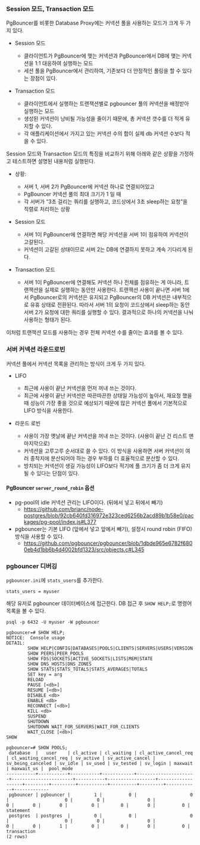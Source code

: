 ### Session 모드, Transaction 모드

PgBouncer를 비롯한 Database Proxy에는 커넥션 풀을 사용하는 모드가 크게 두 가지 있다.

- Session 모드
  - 클라이언트가 PgBouncer에 맺는 커넥션과 PgBouncer에서 DB에 맺는 커넥션을 1:1 대응하여 실행하는 모드
  - 세션 풀을 PgBouncer에서 관리하여, 기존보다 더 안정적인 풀링을 할 수 있다는 장점이 있다.

- Transaction 모드
  - 클라이언트에서 실행하는 트랜잭션별로 pgbouncer 풀의 커넥션을 배정받아 실행하는 모드
  - 생성된 커넥션이 낭비될 가능성을 줄이기 때문에, 총 커넥션 갯수를 더 적게 유지할 수 있다.
  - 각 애플리케이션에서 가지고 있는 커넥션 수의 합이 실제 db 커넥션 수보다 적을 수 있다.

Session 모드와 Transaction 모드의 특징을 비교하기 위해 아래와 같은 상황을 가정하고 테스트하면 설명된 내용처럼 실행된다.

- 상황:
  - 서버 1, 서버 2가 PgBouncer에 커넥션 하나로 연결되어있고
  - PgBouncer 커넥션 풀의 최대 크기가 1 일 때
  - 각 서버가 “3초 걸리는 쿼리를 실행하고, 코드상에서 3초 sleep하는 요청”을 직렬로 처리하는 상황

- Session 모드
  - 서버 1이 PgBouncer에 연결하면 해당 커넥션을 서버 1이 점유하여 커넥션이 고갈된다.
  - 커넥션이 고갈된 상태이므로 서버 2는 DB에 연결하지 못하고 계속 기다리게 된다.

- Transaction 모드
  - 서버 1이 PgBouncer에 연결해도 커넥션 하나 전체를 점유하는 게 아니라, 트랜잭션을 실제로 실행하는 동안만 사용한다. 트랜잭션 사용이 끝나면 서버 1에서 PgBouncer로의 커넥션은 유지되고 PgBouncer의 DB 커넥션은 내부적으로 유휴 상태로 전환된다. 따라서 서버 1의 요청이 코드상에서 sleep하는 동안 서버 2가 요청에 대한 쿼리를 실행할 수 있다. 결과적으로 하나의 커넥션을 나눠 사용하는 형태가 된다.

이처럼 트랜잭션 모드를 사용하는 경우 전체 커넥션 수를 줄이는 효과를 볼 수 있다.

### 서버 커넥션 라운드로빈

커넥션 풀에서 커넥션 목록을 관리하는 방식이 크게 두 가지 있다.

- LIFO
  - 최근에 사용이 끝난 커넥션을 먼저 꺼내 쓰는 것이다.
  - 최근에 사용이 끝난 커넥션은 따끈따끈한 상태일 가능성이 높아서, 재요청 했을 때 성능이 가장 좋을 것으로 예상되기 때문에 많은 커넥션 풀에서 기본적으로 LIFO 방식을 사용한다.

- 라운드 로빈
  - 사용이 가장 옛날에 끝난 커넥션을 꺼내 쓰는 것이다. (사용이 끝난 건 리스트 맨 마지막으로)
  - 커넥션을 고루고루 순서대로 쓸 수 있다. 이 방식을 사용하면 서버 커넥션이 여러 종착지에 분산되어야 하는 경우 부하를 더 효율적으로 분산할 수 있다.
  - 방치되는 커넥션이 생길 가능성이 LIFO보다 적기에 풀 크기가 좀 더 크게 유지될 수 있다는 단점이 있다.

#### PgBouncer `server_round_robin` 옵션

- pg-pool의 idle 커넥션 관리는 LIFO이다. (뒤에서 넣고 뒤에서 빼기)
  - <https://github.com/brianc/node-postgres/blob/92cb640fd316972e323ced6256b2acd89b1b58e0/packages/pg-pool/index.js#L377>
- pgbouncer는 기본 LIFO (앞에서 넣고 앞에서 빼기), 설정시 round robin (FIFO) 방식을 사용할 수 있다.
  - <https://github.com/pgbouncer/pgbouncer/blob/1dbde965e6782f6800eb4d1bb6b4d4002bfd1323/src/objects.c#L345>

### pgbouncer 디버깅

`pgbouncer.ini`에 `stats_users`를 추가한다.

```
stats_users = myuser
```

해당 유저로 pgbouncer 데이터베이스에 접근한다. DB 접근 후 `SHOW HELP;`로 명령어 목록을 볼 수 있다.

```
psql -p 6432 -U myuser -W pgbouncer

pgbouncer=# SHOW HELP;
NOTICE:  Console usage
DETAIL:
        SHOW HELP|CONFIG|DATABASES|POOLS|CLIENTS|SERVERS|USERS|VERSION
        SHOW PEERS|PEER_POOLS
        SHOW FDS|SOCKETS|ACTIVE_SOCKETS|LISTS|MEM|STATE
        SHOW DNS_HOSTS|DNS_ZONES
        SHOW STATS|STATS_TOTALS|STATS_AVERAGES|TOTALS
        SET key = arg
        RELOAD
        PAUSE [<db>]
        RESUME [<db>]
        DISABLE <db>
        ENABLE <db>
        RECONNECT [<db>]
        KILL <db>
        SUSPEND
        SHUTDOWN
        SHUTDOWN WAIT_FOR_SERVERS|WAIT_FOR_CLIENTS
        WAIT_CLOSE [<db>]
SHOW

pgbouncer=# SHOW POOLS;
 database  |   user    | cl_active | cl_waiting | cl_active_cancel_req | cl_waiting_cancel_req | sv_active | sv_active_cancel | sv_being_canceled | sv_idle | sv_used | sv_tested | sv_login | maxwait | maxwait_us |  pool_mode
-----------+-----------+-----------+------------+----------------------+-----------------------+-----------+------------------+-------------------+---------+---------+-----------+----------+---------+------------+-------------
 pgbouncer | pgbouncer |         1 |          0 |                    0 |                     0 |         0 |                0 |                 0 |       0 |       0 |         0 |        0 |       0 |          0 | statement
 postgres  | postgres  |         0 |          0 |                    0 |                     0 |         0 |                0 |                 0 |       0 |       1 |         0 |        0 |       0 |          0 | transaction
(2 rows)
```
